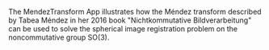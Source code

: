 The MendezTransform App illustrates how the Méndez transform described
by Tabea Méndez in her 2016 book "Nichtkommutative Bildverarbeitung"
can be used to solve the spherical image registration problem on the
noncommutative group SO(3).

